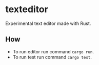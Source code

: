 # texteditor

Experimental text editor made with Rust.

## How

- To run editor run command ```cargo run```.
- To run test run command ```cargo test```.
